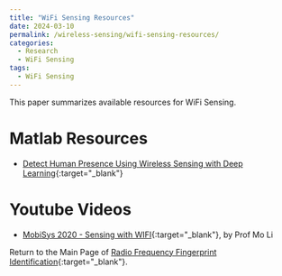 ```yaml
---
title: "WiFi Sensing Resources"
date: 2024-03-10
permalink: /wireless-sensing/wifi-sensing-resources/
categories:
  - Research
  - WiFi Sensing
tags:
  - WiFi Sensing
---
```


This paper summarizes available resources for WiFi Sensing.

# Matlab Resources
* [Detect Human Presence Using Wireless Sensing with Deep Learning](https://uk.mathworks.com/help/wlan/ug/detect-human-presence-using-wlan-signals-and-deep-learning.html){:target="_blank"}

# Youtube Videos
* [MobiSys 2020 - Sensing with WIFI](https://www.youtube.com/watch?v=sUDf-XT1f2M){:target="_blank"}, by Prof Mo Li

Return to the Main Page of [Radio Frequency Fingerprint Identification](https://junqing-zhang.github.io/research-area/wireless-sensing/){:target="_blank"}.